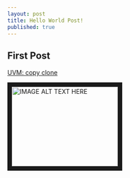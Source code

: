 ```yaml
---
layout: post
title: Hello World Post!
published: true
---
```


## First Post

[UVM: copy clone](https://www.dailymotion.com/embed/video/k23obvmFkbv4fPxjekC)

<a href="https://www.dailymotion.com/embed/video/k23obvmFkbv4fPxjekC
" target="_blank"><img src="{{ site.baseurl }}/images/1.png" 
alt="IMAGE ALT TEXT HERE" width="240" height="180" border="10" /></a>


